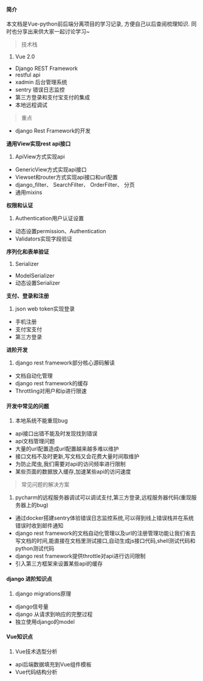 #### 简介

本文档是Vue-python前后端分离项目的学习记录, 方便自己以后查阅梳理知识. 同时也分享出来供大家一起讨论学习~

> 技术栈

1. Vue 2.0
- Django REST Framework
- restful api
- xadmin 后台管理系统
- sentry 错误日志监控
- 第三方登录和支付宝支付的集成
- 本地远程调试

> 重点

- django Rest Framework的开发

**通用View实现rest api接口**

1. ApiView方式实现api
- GenericView方式实现api接口
- Viewset和router方式实现api接口和url配置
- django_filter、 SearchFilter、 OrderFilter、 分页
- 通用mixins

**权限和认证**

1. Authentication用户认证设置
- 动态设置permission、Authentication
- Validators实现字段验证

**序列化和表单验证**

1. Serializer
- ModelSerializer
- 动态设置Serializer

**支付、登录和注册**

1. json web token实现登录
- 手机注册
- 支付宝支付
- 第三方登录

**进阶开发**

1. django rest framework部分核心源码解读
- 文档自动化管理
- django rest framework的缓存
- Throttling对用户和ip进行限速

#### 开发中常见的问题
1. 本地系统不能重现bug
- api接口出错不能及时发现找到错误
- api文档管理问题
- 大量的url配置造成url配置越来越多难以维护
- 接口文档不及时更新,写文档又会花费大量时间取维护
- 为防止爬虫,我们需要对api的访问频率进行限制
- 某些页面的数据放入缓存,加速某些api的访问速度

> 常见问题的解决方案

1. pycharm的远程服务器调试可以调试支付,第三方登录,远程服务器代码(重现服务器上的bug)
- 通过docker搭建sentry体验错误日志监控系统,可以得到线上错误栈并在系统错误时收到邮件通知
- django rest framework的文档自动化管理以及url的注册管理功能让我们省去写文档的时间,能直接在文档里测试接口,自动生成js接口代码,shell测试代码和python测试代码
- django rest framework提供throttle对api进行访问限制
- 引入第三方框架来设置某些api的缓存

#### django 进阶知识点
1. django migrations原理
- django信号量
- django 从请求到响应的完整过程
- 独立使用django的model

#### Vue知识点
1. Vue技术选型分析
- api后端数据填充到Vue组件模板
- Vue代码结构分析
